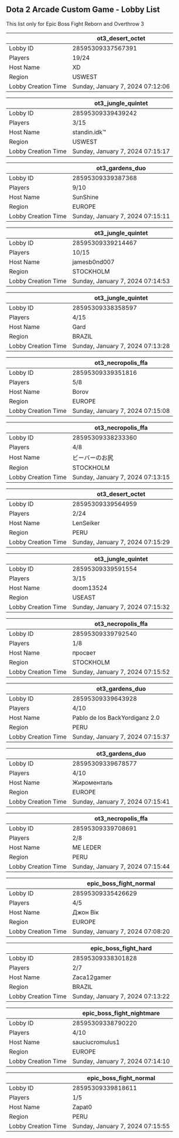 ## Dota 2 Arcade Custom Game - Lobby List

This list only for Epic Boss Fight Reborn and Overthrow 3

|  | ot3_desert_octet |
| ------ | ------ |
| Lobby ID | 28595309337567391 |
| Players | 19/24 |
| Host Name | XD |
| Region | USWEST |
| Lobby Creation Time | Sunday, January 7, 2024 07:12:06 |


|  | ot3_jungle_quintet |
| ------ | ------ |
| Lobby ID | 28595309339439242 |
| Players | 3/15 |
| Host Name | standin.idk™ |
| Region | USWEST |
| Lobby Creation Time | Sunday, January 7, 2024 07:15:17 |


|  | ot3_gardens_duo |
| ------ | ------ |
| Lobby ID | 28595309339387368 |
| Players | 9/10 |
| Host Name | SunShine |
| Region | EUROPE |
| Lobby Creation Time | Sunday, January 7, 2024 07:15:11 |


|  | ot3_jungle_quintet |
| ------ | ------ |
| Lobby ID | 28595309339214467 |
| Players | 10/15 |
| Host Name | jamesb0nd007 |
| Region | STOCKHOLM |
| Lobby Creation Time | Sunday, January 7, 2024 07:14:53 |


|  | ot3_jungle_quintet |
| ------ | ------ |
| Lobby ID | 28595309338358597 |
| Players | 4/15 |
| Host Name | Gard |
| Region | BRAZIL |
| Lobby Creation Time | Sunday, January 7, 2024 07:13:28 |


|  | ot3_necropolis_ffa |
| ------ | ------ |
| Lobby ID | 28595309339351816 |
| Players | 5/8 |
| Host Name | Borov |
| Region | EUROPE |
| Lobby Creation Time | Sunday, January 7, 2024 07:15:08 |


|  | ot3_necropolis_ffa |
| ------ | ------ |
| Lobby ID | 28595309338233360 |
| Players | 4/8 |
| Host Name | ビーバーのお尻 |
| Region | STOCKHOLM |
| Lobby Creation Time | Sunday, January 7, 2024 07:13:15 |


|  | ot3_desert_octet |
| ------ | ------ |
| Lobby ID | 28595309339564959 |
| Players | 2/24 |
| Host Name | LenSeiker |
| Region | PERU |
| Lobby Creation Time | Sunday, January 7, 2024 07:15:29 |


|  | ot3_jungle_quintet |
| ------ | ------ |
| Lobby ID | 28595309339591554 |
| Players | 3/15 |
| Host Name | doom13524 |
| Region | USEAST |
| Lobby Creation Time | Sunday, January 7, 2024 07:15:32 |


|  | ot3_necropolis_ffa |
| ------ | ------ |
| Lobby ID | 28595309339792540 |
| Players | 1/8 |
| Host Name | просвет |
| Region | STOCKHOLM |
| Lobby Creation Time | Sunday, January 7, 2024 07:15:52 |


|  | ot3_gardens_duo |
| ------ | ------ |
| Lobby ID | 28595309339643928 |
| Players | 4/10 |
| Host Name | Pablo de los BackYordiganz 2.0 |
| Region | PERU |
| Lobby Creation Time | Sunday, January 7, 2024 07:15:37 |


|  | ot3_gardens_duo |
| ------ | ------ |
| Lobby ID | 28595309339678577 |
| Players | 4/10 |
| Host Name | Жироменталь |
| Region | EUROPE |
| Lobby Creation Time | Sunday, January 7, 2024 07:15:41 |


|  | ot3_necropolis_ffa |
| ------ | ------ |
| Lobby ID | 28595309339708691 |
| Players | 2/8 |
| Host Name | ME LEDER |
| Region | PERU |
| Lobby Creation Time | Sunday, January 7, 2024 07:15:44 |


|  | epic_boss_fight_normal |
| ------ | ------ |
| Lobby ID | 28595309335426629 |
| Players | 4/5 |
| Host Name | Джон Вік |
| Region | EUROPE |
| Lobby Creation Time | Sunday, January 7, 2024 07:08:20 |


|  | epic_boss_fight_hard |
| ------ | ------ |
| Lobby ID | 28595309338301828 |
| Players | 2/7 |
| Host Name | Zaca12gamer |
| Region | BRAZIL |
| Lobby Creation Time | Sunday, January 7, 2024 07:13:22 |


|  | epic_boss_fight_nightmare |
| ------ | ------ |
| Lobby ID | 28595309338790220 |
| Players | 4/10 |
| Host Name | sauciucromulus1 |
| Region | EUROPE |
| Lobby Creation Time | Sunday, January 7, 2024 07:14:10 |


|  | epic_boss_fight_normal |
| ------ | ------ |
| Lobby ID | 28595309339818611 |
| Players | 1/5 |
| Host Name | Zapat0 |
| Region | PERU |
| Lobby Creation Time | Sunday, January 7, 2024 07:15:55 |


